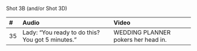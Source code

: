 Shot 3B (and/or Shot 3D)

| # | Audio | Video |
|:---|:---|:---|
| 35 | Lady: “You ready to do this? You got 5 minutes.” | WEDDING PLANNER pokers her head in. |
